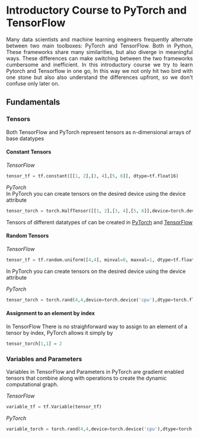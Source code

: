 # Introductory Course to PyTorch and TensorFlow


<p align="justify">
  Many data scientists and machine learning engineers frequently alternate between two main toolboxes: PyTorch and TensorFlow.  Both in Python, These  frameworks share many similarities, but also diverge in meaningful ways. These differences can make switching between the two frameworks cumbersome and inefficient. In this introductory course we try to learn Pytorch and Tensorflow in one go, In this way we not only hit two bird with one stone but also also understand the differences upfront, so we don't confuse only later on.
</p>

## Fundamentals
### Tensors
Both TensorFlow and PyTorch represent tensors as n-dimensional arrays of base datatypes

#### Constant Tensors


*TensorFlow*

```python
tensor_tf = tf.constant([[1, 2],[3, 4],[5, 6]], dtype=tf.float16)
```


*PyTorch*  
In PyTorch you can create tensors on the desired device using the device attribute  
```python
tensor_torch = torch.HalfTensor([[1, 2],[3, 4],[5, 6]],device=torch.device('cpu'))
```
Tensors of different datatypes of  can be created in [PyTorch](https://pytorch.org/docs/stable/tensors.html) and [TensorFlow](https://www.tensorflow.org/api_docs/python/tf/dtypes/DType)

#### Random Tensors


*TensorFlow*

```python
tensor_tf = tf.random.uniform([4,4], minval=0, maxval=1, dtype=tf.float32, seed=1)
```


In PyTorch you can create tensors on the desired device using the device attribute

*PyTorch*
```python
tensor_torch = torch.rand(4,4,device=torch.device('cpu'),dtype=torch.float32)
```
#### Assignment to an element by index
In TensorFlow There is no straighforward way to assign to an element of a tensor by index, PyTorch allows it simply by 
```python
tensor_torch[1,1] = 2
```

### Variables and Parameters
Variables in TensorFlow and Parameters in PyTorch are gradient enabled tensors that combine along with operations to create the dynamic computational graph.

*TensorFlow*
```python
variable_tf = tf.Variable(tensor_tf)
```
*PyTorch*
```python
variable_torch = torch.rand(4,4,device=torch.device('cpu'),dtype=torch.float32)
```
